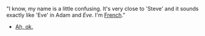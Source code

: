 "I know, my name is a little confusing. It's very close to 'Steve' and it sounds exactly like 'Eve' in Adam and _Eve_. I'm [French](french.md)."

- [Ah, ok.](questions.md)
